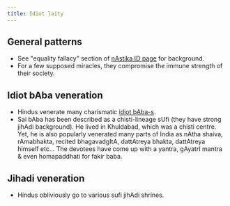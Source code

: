 ```yaml
---
title: Idiot laity
---
```


## General patterns
- See "equality fallacy" section of [nAstika ID page](../nAstika/) for background.
- For a few supposed miracles, they compromise the immune strength of their society.

## Idiot bAba veneration
- Hindus venerate many charismatic [idiot bAba-s](../idiot-bAba/).
- Sai bAba has been described as a chisti-lineage sUfi (they have strong jihAdi background). He lived in Khuldabad, which was a chisti centre. Yet, he is also popularly venerated many parts of India as nAtha shaiva, rAmabhakta, recited bhagavadgItA, dattAtreya bhakta, dattAtreya himself etc... The devotees have come up with a yantra, gAyatrI mantra & even homapaddhati for fakir baba.

## Jihadi veneration
- Hindus obliviously go to various sufi jihAdi shrines.